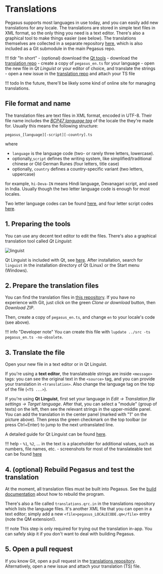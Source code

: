 # Translations

Pegasus supports most languages in use today, and you can easily add new translations for any locale. The translations are stored in simple text files in XML format, so the only thing you need is a text editor. There's also a graphical tool to make things easier (see below). The translations themselves are collected in a separate repository [here](https://github.com/mmatyas/pegasus-frontend-translations), which is also included as a Git submodule in the main Pegasus repo.

!!! tldr "In short"
    - (optional) download the [Qt tools](install-qt.md)
    - download the [translation repo](https://github.com/mmatyas/pegasus-frontend-translations)
    - create a copy of `pegasus_en.ts` for your language
    - open the new file in *Qt Linguist* or your editor of choice, and translate the strings
    - open a new issue in the [translation repo](https://github.com/mmatyas/pegasus-frontend-translations/issues) and attach your TS file

!!! todo
    In the future, there'll be likely some kind of online site for managing translations.


## File format and name

The translation files are text files in XML format, encoded in UTF-8. Their file name includes the [*BCP47 language tag*](https://en.wikipedia.org/wiki/IETF_language_tag#Syntax_of_language_tags) of the locale the they're made for. Usually this means the following structure:

```
pegasus_[language][-script][-country].ts
```

where

- `language` is the language code (two- or rarely three letters, lowercase).
- optionally,`script` defines the writing system, like simplified/traditional chinese or Old German Runes (four letters, title case)
- optionally, `country` defines a country-specific variant (two letters, uppercase)

for example, `hi-Deva-IN` means Hindi language, Devanagari script, and used in India. Usually though the two letter language code is enough for most locales.

Two letter language codes can be found [here](https://en.wikipedia.org/wiki/List_of_ISO_639-1_codes), and four letter script codes [here](https://en.wikipedia.org/wiki/ISO_15924).


## 1. Preparing the tools

You can use any decent text editor to edit the files. There's also a graphical translation tool called *Qt Linguist*:

![linguist](https://doc.qt.io/qt-5/images/linguist-linguist.png )

Qt Linguist is included with Qt, see [here](install-qt.md). After installation, search for `linguist` in the installation directory of Qt (Linux) or the Start menu (Windows).

## 2. Prepare the translation files

You can find the translation files in [this repository](https://github.com/mmatyas/pegasus-frontend-translations). If you have no experience with Git, just click on the green *Clone or download* button, then *Download ZIP*.

Then, create a copy of `pegasus_en.ts`, and change `en` to your locale's code (see above).

!!! info "Developer note"
    You can create this file with `lupdate ../src -ts pegasus_en.ts -no-obsolete`.

## 3. Translate the file

Open your new file in a text editor or in Qt Linguist.

If you're using a **text editor**, the translateable strings are inside `<message>` tags: you can see the original text in the `<source>` tag, and you can provide your translation in `<translation>`. Also change the language tag on the top of the file (`<TS ...>`).

If you're using **Qt Linguist**, first set your language in *Edit -> Translation file settings -> Target language*. After that, you can select a "module" (group of texts) on the left, then see the relevant strings in the upper-middle panel. You can add the translation in the center panel (marked with "1" on the picture above). Then press the green checkmark on the top toolbar (or press Ctrl+Enter) to jump to the next untranslated line.

A detailed guide for Qt Linguist can be found [here](https://doc.qt.io/qt-5/linguist-translators.html).

!!! help
    - `%1`, `%2`, ... in the text is a placeholder for additional values, such as numbers, file names, etc.
    - screenshots for most of the translateable text can be found [here](https://imgur.com/a/no3Jm)

## 4. (optional) Rebuild Pegasus and test the translation

At the moment, all translation files must be built into Pegasus. See the [build documentation](build.md) about how to rebuild the program.

There's also a file called `translations.qrc.in` in the translations repository which lists the language files. It's another XML file that you can open in a text editor; simply add a new `<file>pegasus_LOCALECODE.qm</file>` entry (note the QM extension!).

!!! note
    This step is only required for trying out the translation in-app. You can safely skip it if you don't want to deal with building Pegasus.

## 5. Open a pull request

If you know Git, open a pull request in the [translations repository](https://github.com/mmatyas/pegasus-frontend-translations). Alternatively, open a new issue and attach your translation (TS) file.
